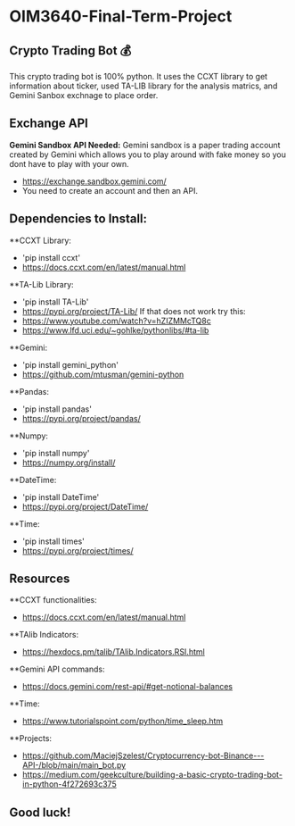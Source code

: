 # OIM3640-Final-Term-Project

## Crypto Trading Bot 💰

This crypto trading bot is 100% python. It uses the CCXT library to get information about ticker, used TA-LIB library for the analysis matrics, and Gemini Sanbox exchnage to place order. 

## Exchange API
**Gemini Sandbox API Needed:**
Gemini sandbox is a paper trading account created by Gemini which allows you to play around with fake money so you dont have to play with your own.
- https://exchange.sandbox.gemini.com/
- You need to create an account and then an API.


## Dependencies to Install:

**CCXT Library:
- 'pip install ccxt'
- https://docs.ccxt.com/en/latest/manual.html

**TA-Lib Library:
- 'pip install TA-Lib'
- https://pypi.org/project/TA-Lib/
If that does not work try this:
- https://www.youtube.com/watch?v=hZIZMMcTQ8c
- https://www.lfd.uci.edu/~gohlke/pythonlibs/#ta-lib

**Gemini:
- 'pip install gemini_python'
- https://github.com/mtusman/gemini-python

**Pandas:
- 'pip install pandas'
- https://pypi.org/project/pandas/

**Numpy:
- 'pip install numpy'
- https://numpy.org/install/

**DateTime:
- 'pip install DateTime'
- https://pypi.org/project/DateTime/

**Time:
- 'pip install times'
- https://pypi.org/project/times/

## Resources
**CCXT functionalities:
- https://docs.ccxt.com/en/latest/manual.html

**TAlib Indicators:
- https://hexdocs.pm/talib/TAlib.Indicators.RSI.html

**Gemini API commands:
- https://docs.gemini.com/rest-api/#get-notional-balances

**Time:
- https://www.tutorialspoint.com/python/time_sleep.htm

**Projects:
- https://github.com/MaciejSzelest/Cryptocurrency-bot-Binance---API-/blob/main/main_bot.py
- https://medium.com/geekculture/building-a-basic-crypto-trading-bot-in-python-4f272693c375

## Good luck!
